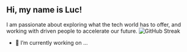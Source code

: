## Hi, my name is Luc!
I am passionate about exploring what the tech world has to offer, and working with driven people to accelerate our future.
![GitHub Streak](https://github-readme-streak-stats.herokuapp.com/?user=Technicll)
- 🔭 I’m currently working on ...
<!--
**Technicll/Technicll** is a ✨ _special_ ✨ repository because its `README.md` (this file) appears on your GitHub profile.

Here are some ideas to get you started:

- 🔭 I’m currently working on ...
- 🌱 I’m currently learning ...
- 👯 I’m looking to collaborate on ...
- 🤔 I’m looking for help with ...
- 💬 Ask me about ...
- 📫 How to reach me: ...
- 😄 Pronouns: ...
- ⚡ Fun fact: ...
-->
